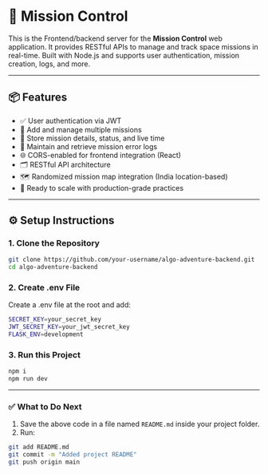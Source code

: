 # 🚀 Mission Control 

This is the Frontend/backend server for the **Mission Control** web application. It provides RESTful APIs to manage and track space missions in real-time. Built with Node.js and supports user authentication, mission creation, logs, and more.

---

## 📦 Features

- ✅ User authentication via JWT
- 🚀 Add and manage multiple missions
- 🧠 Store mission details, status, and live time
- 📜 Maintain and retrieve mission error logs
- 🌐 CORS-enabled for frontend integration (React)
- 🗂 RESTful API architecture
- 🗺️ Randomized mission map integration (India location-based)
- 📡 Ready to scale with production-grade practices

---

## ⚙️ Setup Instructions

### 1. Clone the Repository
```bash
git clone https://github.com/your-username/algo-adventure-backend.git
cd algo-adventure-backend
```
### 2. Create .env File
Create a .env file at the root and add:
```bash
SECRET_KEY=your_secret_key
JWT_SECRET_KEY=your_jwt_secret_key
FLASK_ENV=development
```
### 3. Run this Project
```bash
npm i
npm run dev
```

---

### ✅ What to Do Next

1. Save the above code in a file named `README.md` inside your project folder.
2. Run:
```bash
git add README.md
git commit -m "Added project README"
git push origin main
```
